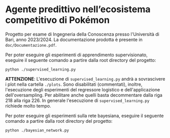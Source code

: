 # Agente predittivo nell’ecosistema competitivo di Pokémon

Progetto per esame di Ingegneria della Conoscenza presso l'Università di Bari, anno 2023/2024.
La documentazione prodotta è presente in `doc/Documentazione.pdf`.

Per poter eseguire gli esperimenti di apprendimento supervisionato, eseguire il seguente comando a partire dalla root directory del progetto:

```
python ./supervised_learning.py
```

**ATTENZIONE**: L'esecuzione di `supervised_learning.py` andrà a sovrascivere i plot nella cartella `./plots`. Sono disabilitati (commentati), inoltre, l'esecuzione degli esperimenti del regressore logistico e dell'applicazione dell'oversampling. Per abilitare anche quelli basta decommentare dalla riga 218 alla riga 226. In generale l'esecuzione di `supervised_learning.py` richiede molto tempo.

Per poter eseguire gli esperimenti sulla rete bayesiana, eseguire il seguente comando a partire dalla root directory del progetto:

```
python ./bayesian_network.py
```